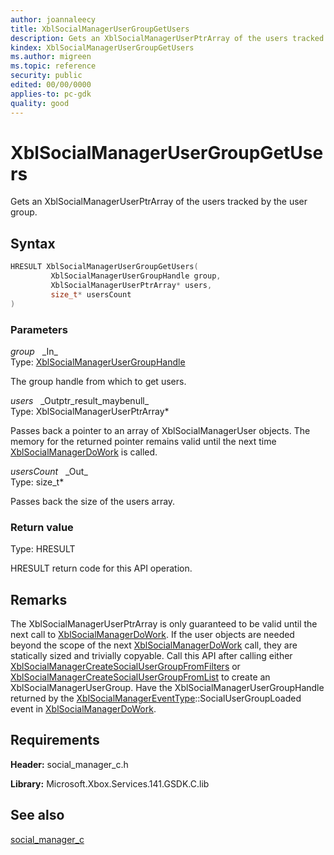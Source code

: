 ```yaml
---
author: joannaleecy
title: XblSocialManagerUserGroupGetUsers
description: Gets an XblSocialManagerUserPtrArray of the users tracked by the user group.
kindex: XblSocialManagerUserGroupGetUsers
ms.author: migreen
ms.topic: reference
security: public
edited: 00/00/0000
applies-to: pc-gdk
quality: good
---
```


# XblSocialManagerUserGroupGetUsers  

Gets an XblSocialManagerUserPtrArray of the users tracked by the user group.  

## Syntax  
  
```cpp
HRESULT XblSocialManagerUserGroupGetUsers(  
         XblSocialManagerUserGroupHandle group,  
         XblSocialManagerUserPtrArray* users,  
         size_t* usersCount  
)  
```  
  
### Parameters  
  
*group* &nbsp;&nbsp;\_In\_  
Type: [XblSocialManagerUserGroupHandle](../handles/xblsocialmanagerusergrouphandle.md)  
  
The group handle from which to get users.  
  
*users* &nbsp;&nbsp;\_Outptr\_result\_maybenull\_  
Type: XblSocialManagerUserPtrArray*  
  
Passes back a pointer to an array of XblSocialManagerUser objects. The memory for the returned pointer remains valid until the next time [XblSocialManagerDoWork](xblsocialmanagerdowork.md) is called.  
  
*usersCount* &nbsp;&nbsp;\_Out\_  
Type: size_t*  
  
Passes back the size of the users array.  
  
  
### Return value  
Type: HRESULT
  
HRESULT return code for this API operation.
  
## Remarks  
  
The XblSocialManagerUserPtrArray is only guaranteed to be valid until the next call to [XblSocialManagerDoWork](xblsocialmanagerdowork.md). If the user objects are needed beyond the scope of the next [XblSocialManagerDoWork](xblsocialmanagerdowork.md) call, they are statically sized and trivially copyable. Call this API after calling either [XblSocialManagerCreateSocialUserGroupFromFilters](xblsocialmanagercreatesocialusergroupfromfilters.md) or [XblSocialManagerCreateSocialUserGroupFromList](xblsocialmanagercreatesocialusergroupfromlist.md) to create an XblSocialManagerUserGroup. Have the XblSocialManagerUserGroupHandle returned by the [XblSocialManagerEventType](../enums/xblsocialmanagereventtype.md)::SocialUserGroupLoaded event in [XblSocialManagerDoWork](xblsocialmanagerdowork.md).
  
## Requirements  
  
**Header:** social_manager_c.h
  
**Library:** Microsoft.Xbox.Services.141.GSDK.C.lib
  
## See also  
[social_manager_c](../social_manager_c_members.md)  
  
  